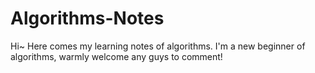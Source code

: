 # Algorithms-Notes
Hi~ Here comes my learning notes of algorithms. I'm a new beginner of algorithms, warmly welcome any guys to comment!
